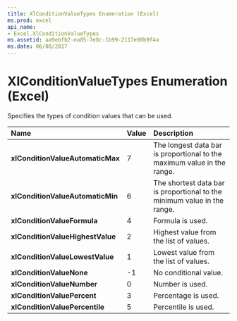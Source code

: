 ```yaml
---
title: XlConditionValueTypes Enumeration (Excel)
ms.prod: excel
api_name:
- Excel.XlConditionValueTypes
ms.assetid: aa9ebfb2-ea85-7e8c-1b99-2117e00b9f4a
ms.date: 06/08/2017
---
```



# XlConditionValueTypes Enumeration (Excel)

Specifies the types of condition values that can be used.



|**Name**|**Value**|**Description**|
|:-----|:-----|:-----|
| **xlConditionValueAutomaticMax**|7|The longest data bar is proportional to the maximum value in the range.|
| **xlConditionValueAutomaticMin**|6|The shortest data bar is proportional to the minimum value in the range.|
| **xlConditionValueFormula**|4|Formula is used.|
| **xlConditionValueHighestValue**|2|Highest value from the list of values.|
| **xlConditionValueLowestValue**|1|Lowest value from the list of values.|
| **xlConditionValueNone**|-1|No conditional value.|
| **xlConditionValueNumber**|0|Number is used.|
| **xlConditionValuePercent**|3|Percentage is used.|
| **xlConditionValuePercentile**|5|Percentile is used.|

